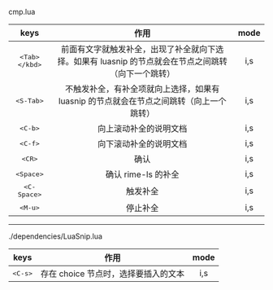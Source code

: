 cmp.lua

|          keys          |                                                作用                                                 | mode |
| :--------------------: | :-------------------------------------------------------------------------------------------------: | :--: |
|   <kbd>\<Tab>\</kbd>   | 前面有文字就触发补全，出现了补全就向下选择。如果有 luasnip 的节点就会在节点之间跳转（向下一个跳转） | i,s  |
|  <kbd>\<S-Tab\></kbd>  |       不触发补全，有补全项就向上选择，如果有 luasnip 的节点就会在节点之间跳转（向上一个跳转）       | i,s  |
|   <kbd>\<C-b\></kbd>   |                                       向上滚动补全的说明文档                                        | i,s  |
|   <kbd>\<C-f\></kbd>   |                                       向下滚动补全的说明文档                                        | i,s  |
|   <kbd>\<CR\></kbd>    |                                                确认                                                 | i,s  |
|  <kbd>\<Space\></kbd>  |                                         确认 rime-ls 的补全                                         | i,s  |
| <kbd>\<C-Space\></kbd> |                                              触发补全                                               | i,s  |
|   <kbd>\<M-u\></kbd>   |                                              停止补全                                               | i,s  |

---

./dependencies/LuaSnip.lua

|        keys        |                 作用                 | mode |
| :----------------: | :----------------------------------: | :--: |
| <kbd>\<C-s\></kbd> | 存在 choice 节点时，选择要插入的文本 | i,s  |
